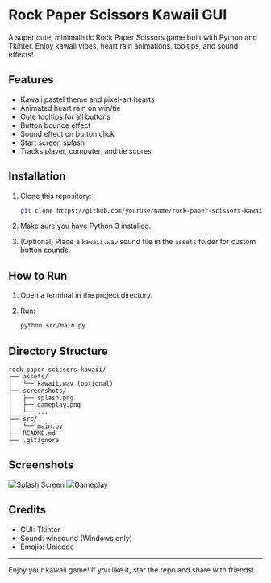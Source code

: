 # Rock Paper Scissors Kawaii GUI

A super cute, minimalistic Rock Paper Scissors game built with Python and Tkinter. Enjoy kawaii vibes, heart rain animations, tooltips, and sound effects!

## Features

- Kawaii pastel theme and pixel-art hearts
- Animated heart rain on win/tie
- Cute tooltips for all buttons
- Button bounce effect
- Sound effect on button click
- Start screen splash
- Tracks player, computer, and tie scores

## Installation

1. Clone this repository:

   ```bash
   git clone https://github.com/yourusername/rock-paper-scissors-kawaii.git
   ```

2. Make sure you have Python 3 installed.
3. (Optional) Place a `kawaii.wav` sound file in the `assets` folder for custom button sounds.

## How to Run

1. Open a terminal in the project directory.
2. Run:

   ```bash
   python src/main.py
   ```

## Directory Structure

```
rock-paper-scissors-kawaii/
├── assets/
│   └── kawaii.wav (optional)
├── screenshots/
│   ├── splash.png
│   ├── gameplay.png
│   └── ...
├── src/
│   └── main.py
├── README.md
├── .gitignore
```

## Screenshots

![Splash Screen](screenshots/splash.png)
![Gameplay](screenshots/gameplay.png)

## Credits

- GUI: Tkinter
- Sound: winsound (Windows only)
- Emojis: Unicode

---

Enjoy your kawaii game! If you like it, star the repo and share with friends!